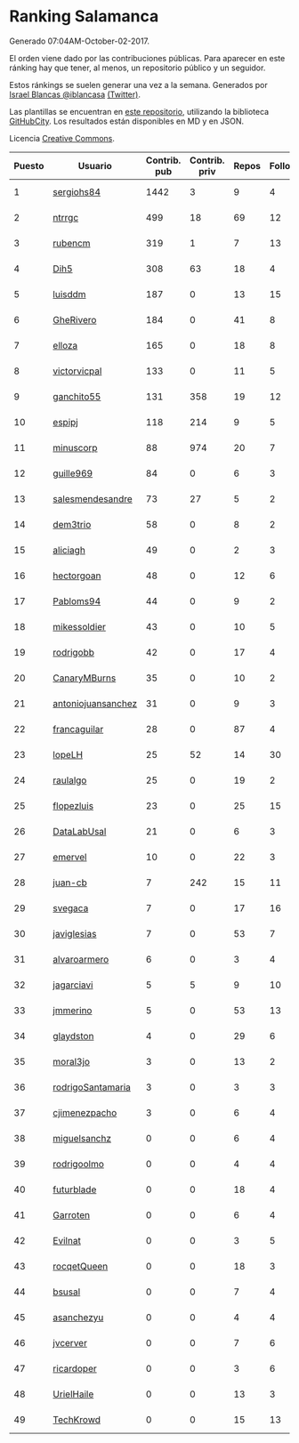 # Ranking Salamanca

Generado 07:04AM-October-02-2017.

El orden viene dado por las contribuciones públicas. Para aparecer en este ránking hay que tener, al menos, un repositorio público y un seguidor.

Estos ránkings se suelen generar una vez a la semana. Generados por [Israel Blancas @iblancasa](https://github.com/iblancasa/) [(Twitter)](https://twitter.com/iblancasa).

Las plantillas se encuentran en [este repositorio](https://github.com/iblancasa/GH-Spanish-Ranking), utilizando la biblioteca [GitHubCity](https://github.com/iblancasa/GitHubCity). Los resultados están disponibles en MD y en JSON.

Licencia [Creative Commons](https://creativecommons.org/licenses/by/4.0/).

| Puesto   |  Usuario  | Contrib. pub | Contrib. priv |Repos| Followers | Desde |  Avatar  |
|----------|-----------|--------------|---------------|-----|-----------|-------|----------|
|1|[sergiohs84](https://github.com/sergiohs84)|1442|3|9|4|2015-03-28|![sergiohs84](https://avatars1.githubusercontent.com/u/11694066)|
|2|[ntrrgc](https://github.com/ntrrgc)|499|18|69|12|2011-08-24|![ntrrgc](https://avatars0.githubusercontent.com/u/1002436)|
|3|[rubencm](https://github.com/rubencm)|319|1|7|13|2011-06-29|![rubencm](https://avatars1.githubusercontent.com/u/885208)|
|4|[Dih5](https://github.com/Dih5)|308|63|18|4|2015-04-22|![Dih5](https://avatars1.githubusercontent.com/u/12070738)|
|5|[luisddm](https://github.com/luisddm)|187|0|13|15|2012-12-06|![luisddm](https://avatars2.githubusercontent.com/u/2978951)|
|6|[GheRivero](https://github.com/GheRivero)|184|0|41|8|2010-04-17|![GheRivero](https://avatars2.githubusercontent.com/u/246245)|
|7|[elloza](https://github.com/elloza)|165|0|18|8|2015-02-24|![elloza](https://avatars1.githubusercontent.com/u/11179372)|
|8|[victorvicpal](https://github.com/victorvicpal)|133|0|11|5|2014-12-02|![victorvicpal](https://avatars3.githubusercontent.com/u/10044742)|
|9|[ganchito55](https://github.com/ganchito55)|131|358|19|12|2013-06-17|![ganchito55](https://avatars1.githubusercontent.com/u/4716972)|
|10|[espipj](https://github.com/espipj)|118|214|9|5|2015-06-12|![espipj](https://avatars3.githubusercontent.com/u/12865914)|
|11|[minuscorp](https://github.com/minuscorp)|88|974|20|7|2013-03-09|![minuscorp](https://avatars2.githubusercontent.com/u/3819883)|
|12|[guille969](https://github.com/guille969)|84|0|6|3|2015-11-14|![guille969](https://avatars1.githubusercontent.com/u/15845488)|
|13|[salesmendesandre](https://github.com/salesmendesandre)|73|27|5|2|2016-04-03|![salesmendesandre](https://avatars2.githubusercontent.com/u/18242653)|
|14|[dem3trio](https://github.com/dem3trio)|58|0|8|2|2011-05-05|![dem3trio](https://avatars3.githubusercontent.com/u/770253)|
|15|[aliciagh](https://github.com/aliciagh)|49|0|2|3|2012-01-12|![aliciagh](https://avatars1.githubusercontent.com/u/1325629)|
|16|[hectorgoan](https://github.com/hectorgoan)|48|0|12|6|2013-08-12|![hectorgoan](https://avatars3.githubusercontent.com/u/5213294)|
|17|[Pabloms94](https://github.com/Pabloms94)|44|0|9|2|2016-02-11|![Pabloms94](https://avatars2.githubusercontent.com/u/17175704)|
|18|[mikessoldier](https://github.com/mikessoldier)|43|0|10|5|2013-10-23|![mikessoldier](https://avatars0.githubusercontent.com/u/5755381)|
|19|[rodrigobb](https://github.com/rodrigobb)|42|0|17|4|2012-04-12|![rodrigobb](https://avatars1.githubusercontent.com/u/1637465)|
|20|[CanaryMBurns](https://github.com/CanaryMBurns)|35|0|10|2|2015-11-07|![CanaryMBurns](https://avatars3.githubusercontent.com/u/15707911)|
|21|[antoniojuansanchez](https://github.com/antoniojuansanchez)|31|0|9|3|2013-10-01|![antoniojuansanchez](https://avatars3.githubusercontent.com/u/5586585)|
|22|[francaguilar](https://github.com/francaguilar)|28|0|87|4|2015-03-19|![francaguilar](https://avatars0.githubusercontent.com/u/11558278)|
|23|[lopeLH](https://github.com/lopeLH)|25|52|14|30|2014-04-29|![lopeLH](https://avatars2.githubusercontent.com/u/7440734)|
|24|[raulalgo](https://github.com/raulalgo)|25|0|19|2|2014-07-03|![raulalgo](https://avatars1.githubusercontent.com/u/8058228)|
|25|[flopezluis](https://github.com/flopezluis)|23|0|25|15|2010-11-01|![flopezluis](https://avatars3.githubusercontent.com/u/463135)|
|26|[DataLabUsal](https://github.com/DataLabUsal)|21|0|6|3|2016-05-18|![DataLabUsal](https://avatars3.githubusercontent.com/u/19425138)|
|27|[emervel](https://github.com/emervel)|10|0|22|3|2014-05-11|![emervel](https://avatars1.githubusercontent.com/u/7548274)|
|28|[juan-cb](https://github.com/juan-cb)|7|242|15|11|2012-12-01|![juan-cb](https://avatars0.githubusercontent.com/u/2938045)|
|29|[svegaca](https://github.com/svegaca)|7|0|17|16|2010-02-03|![svegaca](https://avatars3.githubusercontent.com/u/196002)|
|30|[javiglesias](https://github.com/javiglesias)|7|0|53|7|2014-10-06|![javiglesias](https://avatars0.githubusercontent.com/u/9042602)|
|31|[alvaroarmero](https://github.com/alvaroarmero)|6|0|3|4|2016-01-22|![alvaroarmero](https://avatars2.githubusercontent.com/u/16842883)|
|32|[jagarciavi](https://github.com/jagarciavi)|5|5|9|10|2012-05-07|![jagarciavi](https://avatars3.githubusercontent.com/u/1713002)|
|33|[jmmerino](https://github.com/jmmerino)|5|0|53|13|2011-10-26|![jmmerino](https://avatars1.githubusercontent.com/u/1152640)|
|34|[glaydston](https://github.com/glaydston)|4|0|29|6|2012-08-11|![glaydston](https://avatars3.githubusercontent.com/u/2137309)|
|35|[moral3jo](https://github.com/moral3jo)|3|0|13|2|2010-12-15|![moral3jo](https://avatars2.githubusercontent.com/u/524380)|
|36|[rodrigoSantamaria](https://github.com/rodrigoSantamaria)|3|0|3|3|2012-04-02|![rodrigoSantamaria](https://avatars0.githubusercontent.com/u/1600691)|
|37|[cjimenezpacho](https://github.com/cjimenezpacho)|3|0|6|4|2012-09-26|![cjimenezpacho](https://avatars0.githubusercontent.com/u/2428271)|
|38|[miguelsanchz](https://github.com/miguelsanchz)|0|0|6|4|2012-07-10|![miguelsanchz](https://avatars1.githubusercontent.com/u/1951141)|
|39|[rodrigoolmo](https://github.com/rodrigoolmo)|0|0|4|4|2011-04-09|![rodrigoolmo](https://avatars1.githubusercontent.com/u/719905)|
|40|[futurblade](https://github.com/futurblade)|0|0|18|4|2012-10-03|![futurblade](https://avatars0.githubusercontent.com/u/2479273)|
|41|[Garroten](https://github.com/Garroten)|0|0|6|4|2008-05-04|![Garroten](https://avatars2.githubusercontent.com/u/9264)|
|42|[Evilnat](https://github.com/Evilnat)|0|0|3|5|2011-01-12|![Evilnat](https://avatars2.githubusercontent.com/u/560108)|
|43|[rocqetQueen](https://github.com/rocqetQueen)|0|0|18|3|2013-10-17|![rocqetQueen](https://avatars2.githubusercontent.com/u/5708398)|
|44|[bsusal](https://github.com/bsusal)|0|0|7|4|2014-02-26|![bsusal](https://avatars2.githubusercontent.com/u/6797598)|
|45|[asanchezyu](https://github.com/asanchezyu)|0|0|4|4|2014-05-13|![asanchezyu](https://avatars1.githubusercontent.com/u/7567924)|
|46|[jvcerver](https://github.com/jvcerver)|0|0|7|6|2013-10-22|![jvcerver](https://avatars0.githubusercontent.com/u/5751143)|
|47|[ricardoper](https://github.com/ricardoper)|0|0|3|6|2013-08-04|![ricardoper](https://avatars1.githubusercontent.com/u/5161172)|
|48|[UrielHaile](https://github.com/UrielHaile)|0|0|13|3|2014-10-09|![UrielHaile](https://avatars1.githubusercontent.com/u/9108886)|
|49|[TechKrowd](https://github.com/TechKrowd)|0|0|15|13|2015-10-10|![TechKrowd](https://avatars1.githubusercontent.com/u/15065592)|

